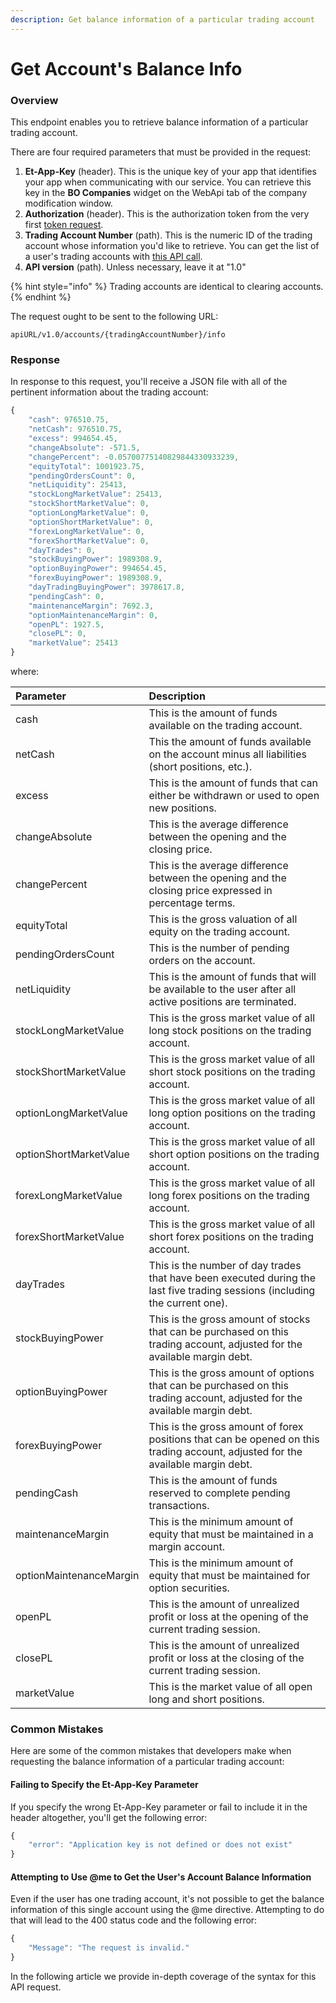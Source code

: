 ```yaml
---
description: Get balance information of a particular trading account
---
```


# Get Account's Balance Info

### Overview

This endpoint enables you to retrieve balance information of a particular trading account.

There are four required parameters that must be provided in the request:

1. **Et-App-Key** \(header\). This is the unique key of your app that identifies your app when communicating with our service. You can retrieve this key in the **BO Companies** widget on the WebApi tab of the company modification window.
2. **Authorization** \(header\). This is the authorization token from the very first [token request](../../../public-api/authentication/requesting-tokens/).
3. **Trading Account Number** \(path\). This is the numeric ID of the trading account whose information you'd like to retrieve. You can get the list of a user's trading accounts with [this API call](../../../public-api/user-accounts/list-users-accounts/).
4. **API version** \(path\). Unless necessary, leave it at "1.0"

{% hint style="info" %}
Trading accounts are identical to clearing accounts.
{% endhint %}

The request ought to be sent to the following URL:

```text
apiURL/v1.0/accounts/{tradingAccountNumber}/info
```

### Response

In response to this request, you'll receive a JSON file with all of the pertinent information about the trading account:

```javascript
{
    "cash": 976510.75,
    "netCash": 976510.75,
    "excess": 994654.45,
    "changeAbsolute": -571.5,
    "changePercent": -0.05700775140829844330933239,
    "equityTotal": 1001923.75,
    "pendingOrdersCount": 0,
    "netLiquidity": 25413,
    "stockLongMarketValue": 25413,
    "stockShortMarketValue": 0,
    "optionLongMarketValue": 0,
    "optionShortMarketValue": 0,
    "forexLongMarketValue": 0,
    "forexShortMarketValue": 0,
    "dayTrades": 0,
    "stockBuyingPower": 1989308.9,
    "optionBuyingPower": 994654.45,
    "forexBuyingPower": 1989308.9,
    "dayTradingBuyingPower": 3978617.8,
    "pendingCash": 0,
    "maintenanceMargin": 7692.3,
    "optionMaintenanceMargin": 0,
    "openPL": 1927.5,
    "closePL": 0,
    "marketValue": 25413
}
```

where:

| Parameter | Description |
| :--- | :--- |
| cash | This is the amount of funds available on the trading account.  |
| netCash | This the amount of funds available on the account minus all liabilities \(short positions, etc.\). |
| excess | This is the amount of funds that can either be withdrawn or used to open new positions. |
| changeAbsolute | This is the average difference between the opening and the closing price.   |
| changePercent | This is the average difference between the opening and the closing price expressed in percentage terms. |
| equityTotal | This is the gross valuation of all equity on the trading account. |
| pendingOrdersCount | This is the number of pending orders on the account. |
| netLiquidity | This is the amount of funds that will be available to the user after all active positions are terminated. |
| stockLongMarketValue | This is the gross market value of all long stock positions on the trading account. |
| stockShortMarketValue | This is the gross market value of all short stock positions on the trading account. |
| optionLongMarketValue | This is the gross market value of all long option positions on the trading account. |
| optionShortMarketValue | This is the gross market value of all short option positions on the trading account. |
| forexLongMarketValue | This is the gross market value of all long forex positions on the trading account. |
| forexShortMarketValue | This is the gross market value of all short forex positions on the trading account.  |
| dayTrades | This is the number of day trades that have been executed during the last five trading sessions \(including the current one\). |
| stockBuyingPower | This is the gross amount of stocks that can be purchased on this trading account,  adjusted for the available margin debt.  |
| optionBuyingPower | This is the gross amount of options that can be purchased on this trading account, adjusted for the available margin debt.  |
| forexBuyingPower | This is the gross amount of forex positions that can be opened on this trading account,  adjusted for the available margin debt.  |
| pendingCash | This is the amount of funds reserved to complete pending transactions.  |
| maintenanceMargin | This is the minimum amount of equity that must be maintained in a margin account.  |
| optionMaintenanceMargin | This is the minimum amount of equity that must be maintained for option securities. |
| openPL | This is the amount of unrealized profit or loss at the opening of the current trading session. |
| closePL | This is the amount of unrealized profit or loss at the closing of the current trading session. |
| marketValue | This is the market value of all open long and short positions. |

### Common Mistakes

Here are some of the common mistakes that developers make when requesting the balance information of a particular trading account:

#### Failing to Specify the Et-App-Key Parameter

If you specify the wrong Et-App-Key parameter or fail to include it in the header altogether, you'll get the following error:

```javascript
{
    "error": "Application key is not defined or does not exist"
}
```

#### Attempting to Use @me to Get the User's Account Balance Information

Even if the user has one trading account, it's not possible to get the balance information of this single account using the @me directive. Attempting to do that will lead to the 400 status code and the following error:

```javascript
{
    "Message": "The request is invalid."
}
```

In the following article we provide in-depth coverage of the syntax for this API request.

